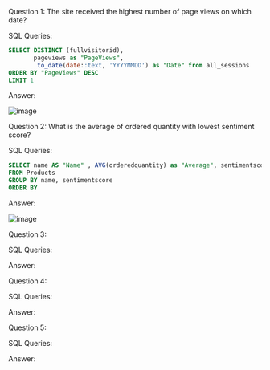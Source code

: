 Question 1: The site received the highest number of page views on which date? 

SQL Queries:
```sql 
SELECT DISTINCT (fullvisitorid), 
       pageviews as "PageViews", 
        to_date(date::text, 'YYYYMMDD') as "Date" from all_sessions 
ORDER BY "PageViews" DESC
LIMIT 1
```


Answer: 

![image](https://github.com/Zarmeena667/SQL-Project1-LHL/assets/145514413/e76baf0c-001c-467b-b967-b424b48029a8)


Question 2: What is the average of ordered quantity with lowest sentiment score?

SQL Queries: 

```sql
SELECT name AS "Name" , AVG(orderedquantity) as "Average", sentimentscore as "SentimentScore"
FROM Products
GROUP BY name, sentimentscore
ORDER BY
```

Answer:


![image](https://github.com/Zarmeena667/SQL-Project1-LHL/assets/145514413/2b136dbb-433a-4c65-8290-b6831e4e1f05)


Question 3: 

SQL Queries:

Answer:



Question 4: 

SQL Queries:

Answer:



Question 5: 

SQL Queries:

Answer:
